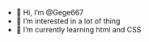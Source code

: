 - 👋 Hi, I’m @Gege667
- 👀 I’m interested in a lot of thing
- 🌱 I’m currently learning html and CSS
<!---
Gege667/Gege667 is a ✨ special ✨ repository because its `README.md` (this file) appears on your GitHub profile.
You can click the Preview link to take a look at your changes.
--->
